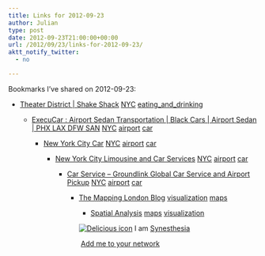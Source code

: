 ```yaml
---
title: Links for 2012-09-23
author: Julian
type: post
date: 2012-09-23T21:00:00+00:00
url: /2012/09/23/links-for-2012-09-23/
aktt_notify_twitter:
  - no

---
```

Bookmarks I&#8217;ve shared on 2012-09-23:

  * [Theater District | Shake Shack][1] 
    [NYC][2] [eating\_and\_drinking][3] </li> 
    
      * [ExecuCar : Airport Sedan Transportation | Black Cars | Airport Sedan | PHX LAX DFW SAN][4] 
        [NYC][2] [airport][5] [car][6] </li> 
        
          * [New York City Car][7] 
            [NYC][2] [airport][5] [car][6] </li> 
            
              * [New York City Limousine and Car Services][8] 
                [NYC][2] [airport][5] [car][6] </li> 
                
                  * [Car Service &#8211; Groundlink Global Car Service and Airport Pickup][9] 
                    [NYC][2] [airport][5] [car][6] </li> 
                    
                      * [The Mapping London Blog][10] 
                        [visualization][11] [maps][12] </li> 
                        
                          * [Spatial Analysis][13] 
                            [maps][12] [visualization][11] </li> </ul> 
                            
                            <p class="deliciouslink">
                              <a href="http://del.icio.us/synesthesia" title="See all my bookmarks on del.icio.us"><img src="https://www.synesthesia.co.uk/images/deliciousicon.jpg" alt="Delicious icon" /></a>&nbsp;I am <a href="http://del.icio.us/synesthesia" title="See all my bookmarks on del.icio.us">Synesthesia</a>
                            </p>
                            
                            <p class="deliciouslink">
                              <a href="http://del.icio.us/network?add=synesthesia" title="Add me to your del.icio.us network"><img src="https://www.synesthesia.co.uk/images/add.gif" alt="" /></a>&nbsp;<a href="http://del.icio.us/network?add=synesthesia" title="Add me to your del.icio.us network">Add me to your network</a>
                            </p>

 [1]: http://www.shakeshack.com/location/theater-district/
 [2]: http://www.delicious.com/synesthesia/NYC
 [3]: http://www.delicious.com/synesthesia/eating_and_drinking
 [4]: http://www.execucar.com/
 [5]: http://www.delicious.com/synesthesia/airport
 [6]: http://www.delicious.com/synesthesia/car
 [7]: http://www.dial7.com/
 [8]: http://www.lincolnlimousine.com/rates/nyc-airport-rates/john-f-kennedy-international-airport-jfk/
 [9]: http://www.groundlink.com/
 [10]: http://mappinglondon.co.uk/
 [11]: http://www.delicious.com/synesthesia/visualization
 [12]: http://www.delicious.com/synesthesia/maps
 [13]: http://spatialanalysis.co.uk/